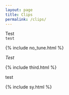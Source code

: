 ```yaml
---
layout: page
title: Clips
permalink: /clips/
---
```


Test  
`test`

{% include no_tune.html %}

*Test*  

{% include third.html %}

test  

{% include sy.html %}

